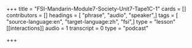 +++
title = "FSI-Mandarin-Module7-Society-Unit7-Tape1C-1"
cards = []
contributors = []
headings = [ "phrase", "audio", "speaker",]
tags = [ "source-language:en", "target-language:zh", "fsi",]
type = "lesson"
[[interactions]]
audio = 1
transcript = 0
type = "podcast"

+++
